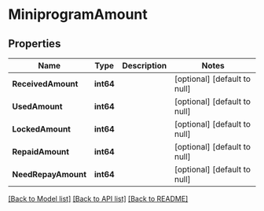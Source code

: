 # MiniprogramAmount

## Properties
Name | Type | Description | Notes
------------ | ------------- | ------------- | -------------
**ReceivedAmount** | **int64** |  | [optional] [default to null]
**UsedAmount** | **int64** |  | [optional] [default to null]
**LockedAmount** | **int64** |  | [optional] [default to null]
**RepaidAmount** | **int64** |  | [optional] [default to null]
**NeedRepayAmount** | **int64** |  | [optional] [default to null]

[[Back to Model list]](../README.md#documentation-for-models) [[Back to API list]](../README.md#documentation-for-api-endpoints) [[Back to README]](../README.md)


